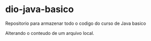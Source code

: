 # dio-java-basico
Repositorio para armazenar todo o codigo do curso de Java basico

Alterando o conteudo de um arquivo local.
